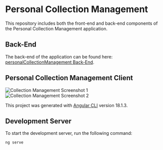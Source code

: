 # Personal Collection Management

This repository includes both the front-end and back-end components of the Personal Collection Management application.

## Back-End
The back-end of the application can be found here: [personalCollectionManagement Back-End](https://github.com/enayet329/PersonalCollectionManagement).

## Personal Collection Management Client
![Collection Management Screenshot 1](https://github.com/user-attachments/assets/4eedbb52-5724-4535-8651-03390831dda2)
![Collection Management Screenshot 2](https://github.com/user-attachments/assets/5f40a03b-130c-4fda-91c2-d145e0e96e6a)

This project was generated with [Angular CLI](https://github.com/angular/angular-cli) version 18.1.3.

## Development Server

To start the development server, run the following command:

```bash
ng serve
